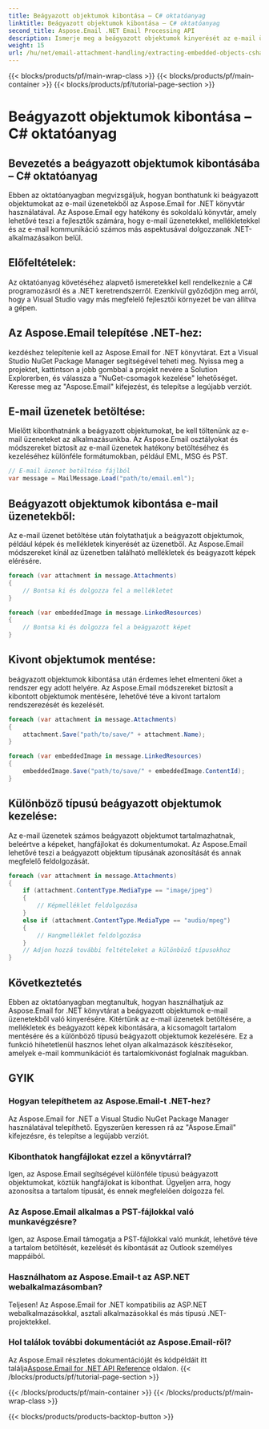 ```yaml
---
title: Beágyazott objektumok kibontása – C# oktatóanyag
linktitle: Beágyazott objektumok kibontása – C# oktatóanyag
second_title: Aspose.Email .NET Email Processing API
description: Ismerje meg a beágyazott objektumok kinyerését az e-mail üzenetekből az Aspose.Email for .NET segítségével. Útmutató lépésről lépésre kódpéldákkal.
weight: 15
url: /hu/net/email-attachment-handling/extracting-embedded-objects-csharp-tutorial/
---
```


{{< blocks/products/pf/main-wrap-class >}}
{{< blocks/products/pf/main-container >}}
{{< blocks/products/pf/tutorial-page-section >}}

# Beágyazott objektumok kibontása – C# oktatóanyag


## Bevezetés a beágyazott objektumok kibontásába – C# oktatóanyag

Ebben az oktatóanyagban megvizsgáljuk, hogyan bonthatunk ki beágyazott objektumokat az e-mail üzenetekből az Aspose.Email for .NET könyvtár használatával. Az Aspose.Email egy hatékony és sokoldalú könyvtár, amely lehetővé teszi a fejlesztők számára, hogy e-mail üzenetekkel, mellékletekkel és az e-mail kommunikáció számos más aspektusával dolgozzanak .NET-alkalmazásaikon belül.

## Előfeltételek:

Az oktatóanyag követéséhez alapvető ismeretekkel kell rendelkeznie a C# programozásról és a .NET keretrendszerről. Ezenkívül győződjön meg arról, hogy a Visual Studio vagy más megfelelő fejlesztői környezet be van állítva a gépen.

## Az Aspose.Email telepítése .NET-hez:

kezdéshez telepítenie kell az Aspose.Email for .NET könyvtárat. Ezt a Visual Studio NuGet Package Manager segítségével teheti meg. Nyissa meg a projektet, kattintson a jobb gombbal a projekt nevére a Solution Explorerben, és válassza a "NuGet-csomagok kezelése" lehetőséget. Keresse meg az "Aspose.Email" kifejezést, és telepítse a legújabb verziót.

## E-mail üzenetek betöltése:

Mielőtt kibonthatnánk a beágyazott objektumokat, be kell töltenünk az e-mail üzeneteket az alkalmazásunkba. Az Aspose.Email osztályokat és módszereket biztosít az e-mail üzenetek hatékony betöltéséhez és kezeléséhez különféle formátumokban, például EML, MSG és PST.

```csharp
// E-mail üzenet betöltése fájlból
var message = MailMessage.Load("path/to/email.eml");
```

## Beágyazott objektumok kibontása e-mail üzenetekből:

Az e-mail üzenet betöltése után folytathatjuk a beágyazott objektumok, például képek és mellékletek kinyerését az üzenetből. Az Aspose.Email módszereket kínál az üzenetben található mellékletek és beágyazott képek elérésére.

```csharp
foreach (var attachment in message.Attachments)
{
    // Bontsa ki és dolgozza fel a mellékletet
}

foreach (var embeddedImage in message.LinkedResources)
{
    // Bontsa ki és dolgozza fel a beágyazott képet
}
```

## Kivont objektumok mentése:

beágyazott objektumok kibontása után érdemes lehet elmenteni őket a rendszer egy adott helyére. Az Aspose.Email módszereket biztosít a kibontott objektumok mentésére, lehetővé téve a kivont tartalom rendszerezését és kezelését.

```csharp
foreach (var attachment in message.Attachments)
{
    attachment.Save("path/to/save/" + attachment.Name);
}

foreach (var embeddedImage in message.LinkedResources)
{
    embeddedImage.Save("path/to/save/" + embeddedImage.ContentId);
}
```

## Különböző típusú beágyazott objektumok kezelése:

Az e-mail üzenetek számos beágyazott objektumot tartalmazhatnak, beleértve a képeket, hangfájlokat és dokumentumokat. Az Aspose.Email lehetővé teszi a beágyazott objektum típusának azonosítását és annak megfelelő feldolgozását.

```csharp
foreach (var attachment in message.Attachments)
{
    if (attachment.ContentType.MediaType == "image/jpeg")
    {
        // Képmelléklet feldolgozása
    }
    else if (attachment.ContentType.MediaType == "audio/mpeg")
    {
        // Hangmelléklet feldolgozása
    }
    // Adjon hozzá további feltételeket a különböző típusokhoz
}
```

## Következtetés

Ebben az oktatóanyagban megtanultuk, hogyan használhatjuk az Aspose.Email for .NET könyvtárat a beágyazott objektumok e-mail üzenetekből való kinyerésére. Kitértünk az e-mail üzenetek betöltésére, a mellékletek és beágyazott képek kibontására, a kicsomagolt tartalom mentésére és a különböző típusú beágyazott objektumok kezelésére. Ez a funkció hihetetlenül hasznos lehet olyan alkalmazások készítésekor, amelyek e-mail kommunikációt és tartalomkivonást foglalnak magukban.

## GYIK

### Hogyan telepíthetem az Aspose.Email-t .NET-hez?

Az Aspose.Email for .NET a Visual Studio NuGet Package Manager használatával telepíthető. Egyszerűen keressen rá az "Aspose.Email" kifejezésre, és telepítse a legújabb verziót.

### Kibonthatok hangfájlokat ezzel a könyvtárral?

Igen, az Aspose.Email segítségével különféle típusú beágyazott objektumokat, köztük hangfájlokat is kibonthat. Ügyeljen arra, hogy azonosítsa a tartalom típusát, és ennek megfelelően dolgozza fel.

### Az Aspose.Email alkalmas a PST-fájlokkal való munkavégzésre?

Igen, az Aspose.Email támogatja a PST-fájlokkal való munkát, lehetővé téve a tartalom betöltését, kezelését és kibontását az Outlook személyes mappáiból.

### Használhatom az Aspose.Email-t az ASP.NET webalkalmazásomban?

Teljesen! Az Aspose.Email for .NET kompatibilis az ASP.NET webalkalmazásokkal, asztali alkalmazásokkal és más típusú .NET-projektekkel.

### Hol találok további dokumentációt az Aspose.Email-ről?

 Az Aspose.Email részletes dokumentációját és kódpéldáit itt találja[Aspose.Email for .NET API Reference](https://reference.aspose.com/email/net/) oldalon.
{{< /blocks/products/pf/tutorial-page-section >}}

{{< /blocks/products/pf/main-container >}}
{{< /blocks/products/pf/main-wrap-class >}}

{{< blocks/products/products-backtop-button >}}
